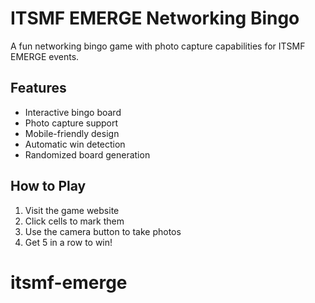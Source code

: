 # ITSMF EMERGE Networking Bingo

A fun networking bingo game with photo capture capabilities for ITSMF EMERGE events.

## Features
- Interactive bingo board
- Photo capture support
- Mobile-friendly design
- Automatic win detection
- Randomized board generation

## How to Play
1. Visit the game website
2. Click cells to mark them
3. Use the camera button to take photos
4. Get 5 in a row to win!

# itsmf-emerge

